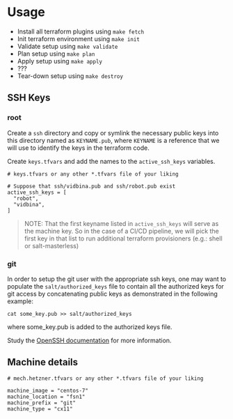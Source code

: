 # Usage

 - Install all terraform plugins using `make fetch`
 - Init terraform environment using `make init`
 - Validate setup using `make validate`
 - Plan setup using `make plan`
 - Apply setup using `make apply`
 - ???
 - Tear-down setup using `make destroy`

## SSH Keys

### root

Create a `ssh` directory and copy or symlink the necessary public keys into
this directory named as `KEYNAME.pub`, where `KEYNAME` is a reference that we
will use to identify the keys in the terraform code.

Create `keys.tfvars` and add the names to the `active_ssh_keys` variables.

```HCL
# keys.tfvars or any other *.tfvars file of your liking

# Suppose that ssh/vidbina.pub and ssh/robot.pub exist
active_ssh_keys = [
  "robot",
  "vidbina",
]
```

> NOTE: That the first keyname listed in `active_ssh_keys` will serve as the
> machine key. So in the case of a CI/CD pipeline, we will pick the first key
> in that list to run additional terraform provisioners (e.g.: shell or
> salt-masterless)

### git

In order to setup the git user with the appropriate ssh keys, one may want to
populate the `salt/authorized_keys` file to contain all the authorized keys for
git access by concatenating public keys as demonstrated in the following example:

```
cat some_key.pub >> salt/authorized_keys
```

where some_key.pub is added to the authorized keys file.

Study the [OpenSSH documentation][auth-keys-openssh] for more information.

## Machine details

```HCL
# mech.hetzner.tfvars or any other *.tfvars file of your liking

machine_image = "centos-7"
machine_location = "fsn1"
machine_prefix = "git"
machine_type = "cx11"
```

[auth-keys-openssh]: https://www.ssh.com/ssh/authorized_keys/openssh
